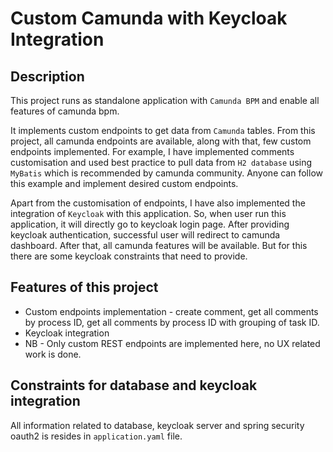 # Custom Camunda with Keycloak Integration

## Description
This project runs as standalone application with `Camunda BPM` and enable all features of camunda bpm.

It implements custom endpoints to get data from `Camunda` tables. From this project, all camunda endpoints are 
available, along with that, few custom endpoints implemented. For example, I have implemented comments customisation and used best 
practice to pull data from `H2 database` using `MyBatis` which is recommended by camunda community. Anyone can follow 
this example and implement desired custom endpoints.

Apart from the customisation of endpoints, I have also implemented the integration of `Keycloak` with this application. So, when user 
run this application, it will directly go to keycloak login page. After providing keycloak authentication, successful 
user will redirect to camunda dashboard. After that, all camunda features will be available. But for this there are some keycloak 
constraints that need to provide.

## Features of this project
- Custom endpoints implementation - create comment, get all comments by process ID, get all comments by process ID with 
grouping of task ID.
- Keycloak integration
- NB - Only custom REST endpoints are implemented here, no UX related work is done.


## Constraints for database and keycloak integration
All information related to database, keycloak server and spring security oauth2 is resides in `application.yaml` file.

